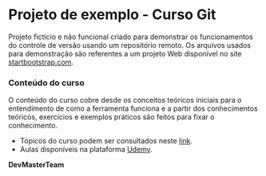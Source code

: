 # Projeto de exemplo - Curso Git

Projeto fictício e não funcional criado para demonstrar os funcionamentos do controle de versão usando um repositório remoto. Os arquivos usados para demonstração são referentes a um projeto Web disponível no site [startbootstrap.com](https://startbootstrap.com/themes/creative/).

### Conteúdo do curso
O conteúdo do curso cobre desde os conceitos teóricos iniciais para o entendimento de como a ferramenta funciona e a partir dos conhecimentos teóricos, exercícios e exemplos práticos são feitos para fixar o conhecimento.

- Tópicos do curso podem ser consultados neste [link](http://devmasterteam.com/Curso/Git).
- Aulas disponíveis na plataforma [Udemy](https://www.udemy.com/git-completo-do-basico-ao-avancado/?couponCode=AULABONUS).

**DevMasterTeam**